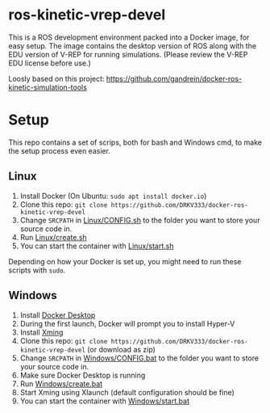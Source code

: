 # ros-kinetic-vrep-devel

This is a ROS development environment packed into a Docker image, for easy setup. The image contains the desktop version of ROS along with the EDU version of V-REP for running simulations. (Please review the V-REP EDU license before use.)

Loosly based on this project: https://github.com/gandrein/docker-ros-kinetic-simulation-tools

# Setup

This repo contains a set of scrips, both for bash and Windows cmd, to make the setup process even easier.

## Linux

1. Install Docker (On Ubuntu: `sudo apt install docker.io`) 
2. Clone this repo: `git clone https://github.com/DRKV333/docker-ros-kinetic-vrep-devel`
3. Change `SRCPATH` in [Linux/CONFIG.sh](Linux/CONFIG.sh) to the folder you want to store your source code in.
4. Run [Linux/create.sh](Linux/create.sh)
5. You can start the container with [Linux/start.sh](Linux/start.sh)

Depending on how your Docker is set up, you might need to run these scripts with `sudo`.

## Windows

1. Install [Docker Desktop](https://hub.docker.com/editions/community/docker-ce-desktop-windows)
2. During the first launch, Docker will prompt you to install Hyper-V
3. Install [Xming](https://sourceforge.net/projects/xming/)
4. Clone this repo: `git clone https://github.com/DRKV333/docker-ros-kinetic-vrep-devel` (or download as zip)
5. Change `SRCPATH` in [Windows/CONFIG.bat](Windows/CONFIG.bat) to the folder you want to store your source code in.
6. Make sure Docker Desktop is running
7. Run [Windows/create.bat](Windows/create.bat)
8. Start Xming using Xlaunch (default configuration should be fine)
9. You can start the container with [Windows/start.bat](Windows/start.bat)

